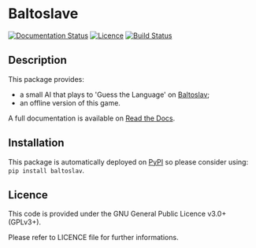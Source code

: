 # Baltoslave
[![Documentation Status](https://readthedocs.org/projects/baltoslave/badge/?version=latest)](https://baltoslave.readthedocs.io/en/latest/?badge=latest)
[![Licence](https://img.shields.io/github/license/Shadow15510/Baltoslav?color=green)](https://github.com/Shadow15510/Baltoslav/blob/master/LICENSE)
[![Build Status](https://github.com/Shadow15510/Baltoslav/actions/workflows/python-publish.yml/badge.svg)](https://github.com/Shadow15510/Baltoslav/blob/master/.github/workflows/python-publish.yml)

## Description
This package provides:
- a small AI that plays to 'Guess the Language' on [Baltoslav](https://baltoslav.eu/adhadaj/index.php?mova=en);
- an offline version of this game.

A full documentation is available on [Read the Docs](https://baltoslave.readthedocs.io/en/latest/).

## Installation
This package is automatically deployed on [PyPI](https://pypi.org/project/Baltoslav/) so please consider using: `pip install baltoslav`.

## Licence
This code is provided under the GNU General Public Licence v3.0+ (GPLv3+).

Please refer to LICENCE file for further informations. 
